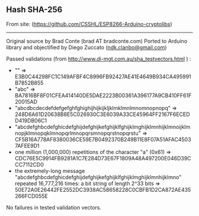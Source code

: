 ## Hash SHA-256

From site: (https://github.com/CSSHL/ESP8266-Arduino-cryptolibs)

---

Original source by Brad Conte (brad AT bradconte.com)
Ported to Arduino library and objectified by Diego Zuccato (ndk.clanbo@gmail.com)

Passed validations (from http://www.di-mgt.com.au/sha_testvectors.html ) :

- "" => E3B0C44298FC1C149AFBF4C8996FB92427AE41E4649B934CA495991B7852B855
- "abc" => BA7816BF8F01CFEA414140DE5DAE2223B00361A396177A9CB410FF61F20015AD
- "abcdbcdecdefdefgefghfghighijhijkijkljklmklmnlmnomnopnopq" => 248D6A61D20638B8E5C026930C3E6039A33CE45964FF2167F6ECEDD419DB06C1
- "abcdefghbcdefghicdefghijdefghijkefghijklfghijklmghijklmnhijklmnoijklmnopjklmnopqklmnopqrlmnopqrsmnopqrstnopqrstu" => CF5B16A778AF8380036CE59E7B0492370B249B11E8F07A51AFAC45037AFEE9D1
- one million (1,000,000) repetitions of the character "a" (0x61) => CDC76E5C9914FB9281A1C7E284D73E67F1809A48A497200E046D39CCC7112CD0
- the extremely-long message "abcdefghbcdefghicdefghijdefghijkefghijklfghijklmghijklmnhijklmno" repeated 16,777,216 times: a bit string of length 2^33 bits => 50E72A0E26442FE2552DC3938AC58658228C0CBFB1D2CA872AE435266FCD055E

No failures in tested validation vectors.
